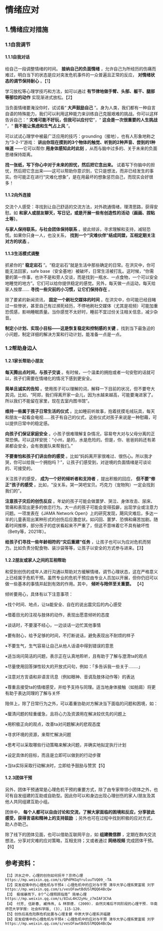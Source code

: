 # 情绪应对

## 1.情绪应对措施

### 1.1自我调节

#### 1.1.1自我对话


给自己一段调整情绪的时间。 **接纳自己的负面情绪** ，允许自己为所经历的伤痛而难过，明白当下的状态是应对突发危机事件的一众普遍且正常的反应， **对情绪状态的调节保持耐心** 。【1】

学习放松等心理学技巧和方法，如可以通过 **有节律地做手臂、头部、躯干、腿部等部位的动作** 实现渐进式放松。【2】

当负面情绪要淹没你时，试试看“ **大声鼓励自己** ”。身为人类，我们都有一种自言自语的特殊能力，我们可以利用这种能力来训练自己克服艰难的挑战。你可以这样告诉自己：“ **灾难可能不好玩，但我可以应付它**”，“ **这会是一次很重要的人生挑战** ”，“ **我不能让焦虑和生气占上风** ”。

可以试试心理学中被最广泛应用的技巧：grounding（接地），也有人形象地称之为“3-2-1”游戏： **讲出你现在摸到的3个物体的触觉、听到的2种声音、尝到的1种味道** ——它可以帮你 **用身体感知此时此刻** ，从而与脑中过多的、关于未来的负面思绪保持距离。

 **找一张纸，写下你心中对于未来的担忧，然后把它念出来。** 试着写下你脑中的担忧，然后把它念出来——这可以帮助你意识到，它只是想法，而非已经发生的事实。你可能正在进行“灾难化想象”，是在用最坏的想象惩罚自己，而现实会好很多！

#### 1.1.2向外连接

交流个人感受：寻找到让自己舒适的交流方法，对外疏通情绪，理清思路，获得安慰。如 **和家人或朋友聊天，写日记，或是开展一些有创造性的活动（画画、捏粘土等）**。 

 **与家人保持联系，与社会团体保持联系** 。彼此倾诉，寻求理解和支持，减轻恐慌。如果你只身一人，也没关系， **找到一个“灾难伙伴”结成同盟，互相定期关注对方的状态** 。

#### 1.1.3生活模式调整

抓紧你的“ **稳定岩石** ”。“稳定岩石”就是生活中那些确定的日常。在洪灾中，你可能无法回家，safe base（安全基地）被破坏，日常生活被打乱。这时候，“你需要的第一件事，也许不是和旁人交谈，而是找到一瓶水、一点食物，一个可以安全地睡觉的地方”。它们可以给你提供稳定的感觉。另外，每天做一点运动，每天给家人按摩…… **寻找一些灾前的小习惯，让它们保持存在** 。

除了要紧的新闻资讯， **固定一个刷社交媒体的时间** 。在洪灾中，你可能已经目睹过一些惨状，甚至自己有过濒死经历，不停地刷社交媒体（尤其是视频）可能加重恐慌感，影响睡眠质量。当你感觉不太好时，睡前不宜过份关注相关信息，减少杂音。

 **制定小计划、实现小目标——这是恢复稳定和控制感的关键** 。找到当下最急迫的小问题，制定详细的解决方案和行动计划，能准备一点是一点。

### 1.2帮助身边人

#### 1.2.1家长帮助小朋友

 **每天腾出点时间，与孩子交谈** 。有时候，一个温柔的拥抱或者一句安慰的话就可以，孩子们需要在情绪化的情况下感到更安全。

 **简单且诚实的告知** 。使用孩子可以理解的词，解释一下目前的状况，但不要夸大其词。比如，“阿郑，我们得离开家一会儿，因为水越来越高，可能要淹进家了。所以我们不能留在家里，现在去室内图书馆”。

 **维持一些属于孩子日常生活的仪式** 。比如睡前听故事，抱着抚摸毛绒玩具，每天和朋友一起看会电视……孩子有自己的仪式，这些仪式对孩子来说是一种慰藉，可以提供日常中的稳定感。

 **向孩子们保证家庭安全** 。小孩子很难理解复杂情况，容易夸大对与父母分离的正常恐惧。可以这样安抚：“小州，是的，水是危险的。但是，你、爸爸妈妈还有弟弟都会安全，会有救援队来帮我们。”

 **不要害怕和孩子们讲出你的感受** 。比如“妈妈离开家很难过、很伤心。所以我才哭，你可以给我一个拥抱吗？”，让孩子们感受到，对逆境的负面情绪是可谈论的、可接受的。

关注孩子的感受， **成为一个好的倾听者和支持者** ，提出积极的回应， **但不要“修正”孩子的感受** 。比如，“没关系，哭一哭吧宝贝。巧克力（宠物狗）一定会找到我们的”。

 **注意孩子灾后的创伤反应** 。年幼的孩子可能会做噩梦、哭泣、身体攻击、尿床、胃痛和表现出更多的依恋行为。大一点的孩子可能会变得孤僻，出现学业或注意力问题。一项发表在《JAMA Network Open》上的研究发现，飓风灾难后，多达一半的儿童表现出某种形式的创伤后应激症状。如闪回、噩梦、恐惧和痛苦加剧。随着时间推移，部分孩子的症状看起来不严重了，但这不意味着它不具有破坏性（Betty等，2021年）。

 **给孩子们寻找一些年龄相符的“灾后重建”任务** ，让孩子也可以为应对危机而努力。比如负责分配食物、装沙袋等等，让孩子以安全的方式参与进来。【3】

#### 1.2.2朋友或家人之间的互相帮助

和受到创伤的成年人进行沟通以帮助对方缓解情绪，调节心理状态，这在严格意义上已经属于危机干预。虽然专业的危机干预应由专业人员加以开展，但你仍旧可以做一些基本的事情并起到有效的作用。其中， **倾听与陪伴至关重要。** 【4】

倾听要用心，具体有以下注意事项：

•找个时间、地点，让ta能安全、自在的说出震灾后的内心感受

•借着目光的注视与肢体的动作，表现出愿意倾听的态度

•谈话时，不要漫不经心，一边谈话一边忙其他事情

•要有耐心，给予足够的时间，不打断说话，避免表现出不耐烦的样子

•不要生气，生气容易让自己从他人话语中得到错误的意思

•适当询问简洁的问题，表示正在认真地聆听，且有助于了解与澄清ta的观点

•尽量使用回答弹性较大的开放式问句，例如：「多告诉我一些关于……..」

•注意对方言语和非语言讯息（例如眼神、音调及肢体动作等）的表达

•尊重且接受ta的情绪感受，并给予支持与同理。适当地身体接触（如拍肩）将更有助于表达同理的了解与关怀

陪伴上，除了日常行为之外，可以着重协助对方解决当下面临的问题和困境，如：

•厘清问题的轻重缓急，且将心力及资源用在解决较优先的问题上

•用积极正向的观点，改善ta对问题解决的悲观态度

•寻求环境的资源，来帮忙解决问题

•思考可以采取哪些行动策略来解决问题，并确实地拟定执行计划

•设定具体的目标，而且是立即可以做到的行动步骤

•当ta实际采取行动解决时，立即给予鼓励与赞赏【5】

#### 1.2.3团体干预

另外，团体干预通常是心理危机干预的重要方式，除了由专家带领小团体之外，也可有自发组建的互助或自助型。因此你可以和身边出现心理创伤的家人/朋友及其他人共同组建互助小组。

团体中， **每个人都可以自由讨论和交流，了解大家面临的困境和反应，分享彼此感受，获得言语和精神上的支持鼓励** ；另外也可在过程中找到积极的应对方式，助人亦助己。

除了线下的团体见面，也可以借助互联网平台，如 **组建微信群** ，定期在群内交流想法，分享对灾难的应对策略，互相支持；又或者通过 **网络视频** 完成团体干预。【6】

## 参考资料：

```
【1】洪水之中，心理的创伤如何抚平？京师心理 https://mp.weixin.qq.com/s/QPdPKGqYruluuTVQ09_-TA
【2】突发疫情中的心理危机与干预4：心理危机中的应对与干预 清华大学心理系樊富珉 刘宇https://mp.weixin.qq.com/s/vesOFawtBdUSlMQQ64BcQw
【3】 极端暴雨下，8个“心理照顾指南” 简单心理https://mp.weixin.qq.com/s/8IuL4HJ2yHu_z7mIAF3ChA
【4】 付芳, 伍新春, 臧伟伟, & 林崇德. (2009). 自然灾难后不同阶段的心理干预. 华南师范大学学报: 社会科学版, (3), 115-120.
【5】创伤后高危险群危机处置与心理复健 中原大学心理系洪福建
【6】突发疫情中的心理危机与干预4：心理危机中的应对与干预 清华大学心理系樊富珉 刘宇https://mp.weixin.qq.com/s/vesOFawtBdUSlMQQ64BcQw
```
